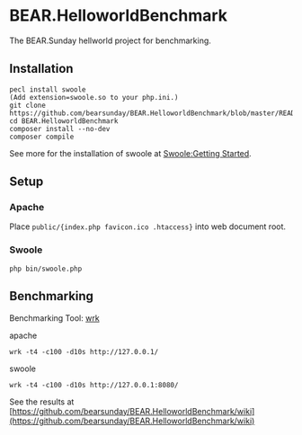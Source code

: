 # BEAR.HelloworldBenchmark

The BEAR.Sunday hellworld project for benchmarking.

## Installation

    pecl install swoole
    (Add extension=swoole.so to your php.ini.)
    git clone https://github.com/bearsunday/BEAR.HelloworldBenchmark/blob/master/README.md
    cd BEAR.HelloworldBenchmark
    composer install --no-dev
    composer compile
    
See more for the installation of swoole at [Swoole:Getting Started](https://www.swoole.co.uk/docs/get-started/installation).

## Setup

### Apache

Place `public/{index.php favicon.ico .htaccess}` into web document root. 

### Swoole

    php bin/swoole.php

## Benchmarking

Benchmarking Tool: [wrk](https://github.com/wg/wrk)

apache

    wrk -t4 -c100 -d10s http://127.0.0.1/

swoole

    wrk -t4 -c100 -d10s http://127.0.0.1:8080/

See the results at [https://github.com/bearsunday/BEAR.HelloworldBenchmark/wiki](https://github.com/bearsunday/BEAR.HelloworldBenchmark/wiki)

